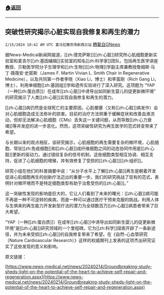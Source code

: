 ###  [:house:返回](README.md)
---


## 突破性研究揭示心脏实现自我修复和再生的潜力
`2/15/2024 10:42 AM UTC 喜马拉雅农场新西兰站` [轉載自GNews](https://gnews.org/articles/2309423)

据News-Medical新闻网报道，[[zh:德克萨斯]][[zh:心脏]]研究所心肌细胞更新实验室和麦吉尔[[zh:基因编辑]]实验室的知名[[zh:科学家]]团队，包括再生医学讲座教授、贝勒医学院分子生理学和[[zh:生物]][[zh:物理]]学副主席兼教授詹姆斯·马丁·薇薇安·史密斯（James F. Martin Vivian L. Smith Chair in Regenerative Medicine），以及共同第一作者李晓（Xiao Li，博士）和李富刚（Rich Gang Li，博士），利用单细胞[[zh:基因组]]学和遗传实验进行了深入研究。这项题为 “YAP（一种[[zh:蛋白质]]）在成年[[zh:心脏]]中诱导出如同新生婴儿的促更新微环境” 的研究揭示了人类[[zh:心脏]]实现自我修复和再生的潜力。

[[zh:心脏]]病仍然是全球死亡的主要原因，心肌梗塞（又称[[zh:心脏]]病发作）会对心肌细胞造成无法弥补的损害。目前的治疗方法侧重于缓解症状和改善血液流动，但却无法解决心肌细胞（CMs）丢失这一关键问题，从而导致[[zh:心力衰竭]]等并发症的进一步恶化。然而，这项突破性研究为再生医学的范式转变带来了希望。

与长期以来的观点相反，该研究揭示，心肌细胞的再生需要复杂的微环境，心肌细胞、常驻[[zh:免疫细胞]]和[[zh:心脏]]成纤维细胞之间的动态协同作用是[[zh:心脏]]更新的驱动力。通过错综复杂的信号机制，这些细胞类型相互协调、相互支持，促进了心肌细胞的增殖，并有效修复了受损的[[zh:心脏]][[zh:组织]]。

研究小组在他们的科普摘要中说：“从分子水平上了解[[zh:心脏]]再生是朝着开发促进心肌细胞再生的创新疗法迈出的重要一步。我们的研究挑战了现有的范式，表明针对微环境而不是特定细胞类型有助于治愈受伤的[[zh:心脏]]。”

这一突破性发现的影响是巨大的，它让人们看到了未来的曙光：[[zh:心脏]]病可能不再是一种不可逆转的疾病，而是一种可以通过医疗干预来克服的挑战。利用人体与生俱来的再生能力开发新型疗法的潜力为全球数百万[[zh:心脏]]病患者带来了巨大希望。

“YAP（一种[[zh:蛋白质]]）在成年[[zh:心脏]]中诱导出如同新生婴儿的促更新微环境”是[[zh:心脏]]研究领域的一个里程碑。它为[[zh:科学]]探索开辟了一条新途径，并为未来受损[[zh:心脏]]的自我修复带来了希望。在《自然\-心血管研究（Nature Cardioascular Research）》这样的权威期刊上发表的这项杰出研究证实了这些发现的意义和影响。

原文链接：


[https://www.news-medical.net/news/20240214/Groundbreaking-study-sheds-light-on-the-potential-of-the-heart-to-achieve-self-repair-and-regeneration.aspx](https://www.news-medical.net/news/20240214/Groundbreaking-study-sheds-light-on-the-potential-of-the-heart-to-achieve-self-repair-and-regeneration.aspx)




